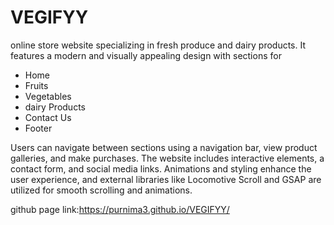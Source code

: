 # VEGIFYY
online store website specializing in fresh produce and dairy products. It features a modern and visually appealing design with sections for 
- Home
- Fruits
-  Vegetables
-  dairy Products
-  Contact Us
-  Footer

  
 Users can navigate between sections using a navigation bar, view product galleries, and make purchases. The website includes interactive elements, a contact form, and social media links. Animations and styling enhance the user experience, and external libraries like Locomotive Scroll and GSAP are utilized for smooth scrolling and animations.

 
 github page link:https://purnima3.github.io/VEGIFYY/
